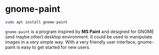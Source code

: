 # gnome-paint

```bash
sudo apt install gnome-paint
```

`gnome-paint` is a program inspired by **MS Paint** and designed for GNOME (and maybe other) desktop environment. It could be used to manipulate images in a very simple way. With a very friendly user interface, gnome-paint is easy to get started for new users.
